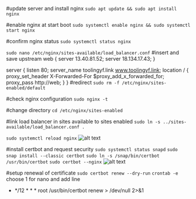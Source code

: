 #update server and install nginx
`sudo apt update && sudo apt install nginx`

#enable nginx at start boot
`sudo systemctl enable nginx && sudo systemctl start nginx`

#confirm nginx status
`sudo systemctl status nginx`

`sudo nano /etc/nginx/sites-available/load_balancer.conf`
#insert and save
upstream web {
    server 13.40.81.52;
    server 18.134.17.43;
  }

server {
    listen 80;
    server_name toolingyf.link www.toolingyf.link;
    location / {
      proxy_set_header X-Forwarded-For $proxy_add_x_forwarded_for;
      proxy_pass http://web;
    }
  }
#redirect
`sudo rm -f /etc/nginx/sites-enabled/default`

#check nginx configuration
`sudo nginx -t`

#change directory
`cd /etc/nginx/sites-enabled`

#link load balancer in sites available to sites enabled
`sudo ln -s ../sites-available/load_balancer.conf .`

`sudo systemctl reload nginx`
![alt text](login.jpg)

#install certbot and request security
`sudo systemctl status snapd`
`sudo snap install --classic certbot`
`sudo ln -s /snap/bin/certbot /usr/bin/certbot`
`sudo certbot --nginx`
![alt text](secured.jpg)

#setup renewal of certificate
`sudo certbot renew --dry-run`
`crontab -e`
choose 1 for nano and add line

* */12 * * *   root /usr/bin/certbot renew > /dev/null 2>&1


